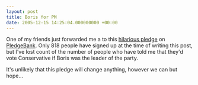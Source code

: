 ```yaml
---
layout: post
title: Boris for PM
date: 2005-12-15 14:25:04.000000000 +00:00
---
```


One of my friends just forwarded me a to this [hilarious pledge](http://www.pledgebank.com/yayboris) on [PledgeBank](http://www.pledgebank.com). Only 818 people have signed up at the time of writing this post, but I've lost count of the number of people who have told me that they'd vote Conservative if Boris was the leader of the party.

It's unlikely that this pledge will change anything, however we can but hope...
